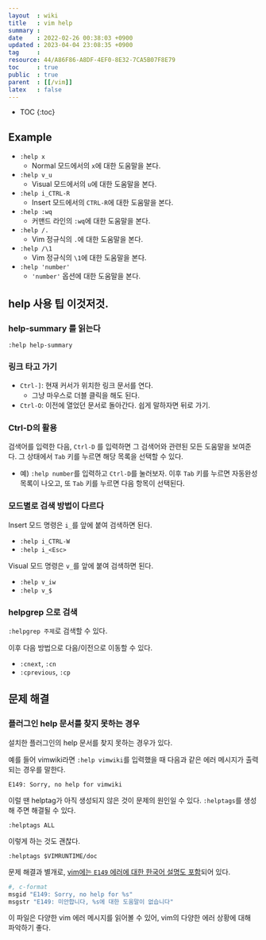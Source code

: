 ```yaml
---
layout  : wiki
title   : vim help
summary : 
date    : 2022-02-26 00:38:03 +0900
updated : 2023-04-04 23:08:35 +0900
tag     : 
resource: 44/A86F86-A8DF-4EF0-8E32-7CA5B07F8E79
toc     : true
public  : true
parent  : [[/vim]]
latex   : false
---
```

* TOC
{:toc}

## Example

- `:help x`
    - Normal 모드에서의 `x`에 대한 도움말을 본다.
- `:help v_u`
    - Visual 모드에서의 `u`에 대한 도움말을 본다.
- `:help i_CTRL-R`
    - Insert 모드에서의 `CTRL-R`에 대한 도움말을 본다.
- `:help :wq`
    - 커맨드 라인의 `:wq`에 대한 도움말을 본다.
- `:help /.`
    - Vim 정규식의 `.`에 대한 도움말을 본다.
- `:help /\1`
    - Vim 정규식의 `\1`에 대한 도움말을 본다.
- `:help 'number'`
    - `'number'` 옵션에 대한 도움말을 본다.

## help 사용 팁 이것저것.

### help-summary 를 읽는다

```
:help help-summary
```

### 링크 타고 가기

- `Ctrl-]`: 현재 커서가 위치한 링크 문서를 연다.
    - 그냥 마우스로 더블 클릭을 해도 된다.
- `Ctrl-O`: 이전에 열었던 문서로 돌아간다. 쉽게 말하자면 뒤로 가기.

### Ctrl-D의 활용

검색어를 입력한 다음, `Ctrl-D` 를 입력하면 그 검색어와 관련된 모든 도움말을 보여준다. 그 상태에서 `Tab` 키를 누르면 해당 목록을 선택할 수 있다.

- 예) `:help number`를 입력하고 `Ctrl-D`를 눌러보자. 이후 `Tab` 키를 누르면 자동완성 목록이 나오고, 또 `Tab` 키를 누르면 다음 항목이 선택된다.

### 모드별로 검색 방법이 다르다

Insert 모드 명령은 `i_`를 앞에 붙여 검색하면 된다.

- `:help i_CTRL-W`
- `:help i_<Esc>`

Visual 모드 명령은 `v_`를 앞에 붙여 검색하면 된다.

- `:help v_iw`
- `:help v_$`

### helpgrep 으로 검색

`:helpgrep 주제`로 검색할 수 있다.

이후 다음 방법으로 다음/이전으로 이동할 수 있다.

- `:cnext`, `:cn`
- `:cprevious`, `:cp`


## 문제 해결

### 플러그인 help 문서를 찾지 못하는 경우

설치한 플러그인의 help 문서를 찾지 못하는 경우가 있다.

예를 들어 vimwiki라면 `:help vimwiki`를 입력했을 때 다음과 같은 에러 메시지가 출력되는 경우를 말한다.

```
E149: Sorry, no help for vimwiki
```

이럴 땐 helptag가 아직 생성되지 않은 것이 문제의 원인일 수 있다. `:helptags`를 생성해 주면 해결될 수 있다.

```
:helptags ALL
```

이렇게 하는 것도 괜찮다.

```
:helptags $VIMRUNTIME/doc
```

문제 해결과 별개로, [vim에는 `E149` 에러에 대한 한국어 설명도 포함](https://github.com/vim/vim/blob/113cb513f76d8866cbb6dc85fa18aded753e01da/src/po/ko.UTF-8.po#L1203-L1205 )되어 있다.

```sh
#, c-format
msgid "E149: Sorry, no help for %s"
msgstr "E149: 미안합니다, %s에 대한 도움말이 없습니다"
```

이 파일은 다양한 vim 에러 메시지를 읽어볼 수 있어, vim의 다양한 에러 상황에 대해 파악하기 좋다.

